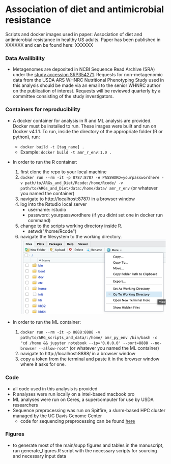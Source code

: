 # Association of diet and antimicrobial resistance
 Scripts and docker images used in paper: Association of diet and antimicrobial resistance in healthy US adults. Paper has been published in XXXXXX and can be found here: XXXXXX

### **Data Availibility**
- Metagenomes are deposited in NCBI Sequence Read Archive (SRA) under the [study accession SRP354271](https://dataview.ncbi.nlm.nih.gov/object/PRJNA795985). Requests for non-metagenomic data from the USDA ARS WHNRC Nutritional Phenotyping Study used in this analysis should be made via an email to the senior WHNRC author on the publication of interest. Requests will be reviewed quarterly by a committee consisting of the study investigators.

### **Containers for reproducibility**
- A docker container for analysis in R and ML analysis are provided. Docker must be installed to run. These images were built and run on Docker v4.1.1. To run, inside the directory of the appropriate folder (R or python), run: 
    - ```docker build -t [tag_name] .```
    - Example: ```docker build -t amr_r_env:1.0 .```
- In order to run the R container: 
    1. first clone the repo to your local machine
    2. ```docker run --rm -it -p 8787:8787 -e PASSWORD=yourpasswordhere -v path/to/ARGs_and_Diet/Rcode:/home/Rcode/ -v path/to/ARGs_and_Diet/data:/home/data/ amr_r_env``` (or whatever you named the container)
    3. navigate to http://localhost:8787/ in a browser window
    4. log into the Rstudio local server
        - username: rstudio
        - password: yourpasswordhere (if you didnt set one in docker run command)
    5. change to the scripts working directory inside R.
        - setwd("/home/Rcode")
    6. navigate the filesystem to the working directory.
        ![plot showing changing working directory in the file pane](https://github.com/aoliver44/ARGs_and_Diet/blob/main/utilities/readme_picture.png)


- In order to run the ML container: 
    1. ```docker run --rm -it -p 8888:8888 -v path/to/ARG_scripts_and_data/:/home/ amr_py_env /bin/bash -c "cd /home && jupyter notebook --ip='0.0.0.0' --port=8888 --no-browser --allow-root"``` (or whatever you named the ML container)
    2. navigate to http://localhost:8888/ in a browser window
    3. copy a token from the terminal and paste it in the browser window where it asks for one.

### **Code**
- all code used in this analysis is provided
- R analyses were run locally on a intel-based macbook pro
- ML analyses were run on Ceres, a supercomputer for use by USDA researchers
- Sequence preprocessing was run on Spitfire, a slurm-based HPC cluster managed by the UC Davis Genome Center
    - code for sequencing preprocessing can be found [here]()

### **Figures**
- to generate most of the main/supp figures and tables in the manuscript, run generate_figures.R script with the necessary scripts for sourcing and necessary input data